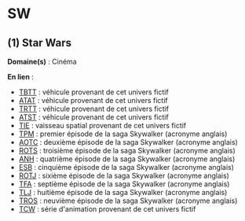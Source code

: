 # SW

## (1) Star Wars

**Domaine(s)** : Cinéma

**En lien** :

+ [TBTT](../T/tbtt.md) : véhicule provenant de cet univers fictif
+ [ATAT](../A/atat.md) : véhicule provenant de cet univers fictif
+ [TRTT](../T/trtt.md) : véhicule provenant de cet univers fictif
+ [ATST](../A/atst.md) : véhicule provenant de cet univers fictif
+ [TIE](../T/tie.md) : vaisseau spatial provenant de cet univers fictif
+ [TPM](../T/tpm.md) : premier épisode de la saga Skywalker (acronyme anglais)
+ [AOTC](../A/aotc.md) : deuxième épisode de la saga Skywalker (acronyme anglais)
+ [ROTS](../R/rots.md) : troisième épisode de la saga Skywalker (acronyme anglais)
+ [ANH](../A/anh.md) : quatrième épisode de la saga Skywalker (acronyme anglais)
+ [ESB](../E/esb.md) : cinquième épisode de la saga Skywalker (acronyme anglais)
+ [ROTJ](../R/rotj.md) : sixième épisode de la saga Skywalker (acronyme anglais)
+ [TFA](../T/tfa.md) : septième épisode de la saga Skywalker (acronyme anglais)
+ [TLJ](../T/tlj.md) : huitième épisode de la saga Skywalker (acronyme anglais)
+ [TROS](../T/tros.md) : neuvième épisode de la saga Skywalker (acronyme anglais)
+ [TCW](../T/tcw.md) : série d'animation provenant de cet univers fictif
